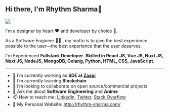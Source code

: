 
<!--
**rrhythmsharma/rrhythmsharma** is a ✨ _special_ ✨ repository because its `README.md` (this file) appears on your GitHub profile.

Here are some ideas to get you started:

- 🔭 I’m currently working on ...
- 🌱 I’m currently learning ...
- 👯 I’m looking to collaborate on ...
- 🤔 I’m looking for help with ...
- 💬 Ask me about ...
- 📫 How to reach me: ...
- 😄 Pronouns: ...
- ⚡ Fun fact: ...
-->


## Hi there, I'm Rhythm Sharma👋

![](https://github.com/rhythm-sharma/rrhythmsharma/blob/main/header_.jpeg)

I'm a designer by heart ❤️ and developer by choice 💪.

As a Software Engineer 👨‍💻 , my motto is to give the best experience possible to the user—the best experience that the user deserves.

I'm Experienced **Fullstack Developer**. **Skilled in React JS, Vue JS, Nuxt JS, Next JS, NodeJS, MongoDB, Golang, Python, HTML, CSS, JavaScript**.

---

- 🔭 I’m currently working as **SDE at [Zaapi](https://www.zaapi.com/en)**
- 🌱 I’m currently learning **Blockchain**
- 👯 I’m looking to collaborate on open source/commercial projects
- 💬 Ask me about **Software Engineering** and **Anime**
- 📫 How to reach me:
  [LinkedIn](https://www.linkedin.com/in/rhythm-sharma-engineer/), [Twitter](https://twitter.com/rhythm_sharma_), [Stack Overflow](https://stackoverflow.com/users/9371371/rhythm-sharma)
- :art: My Personal Website: http://rhythm-sharma.com/

